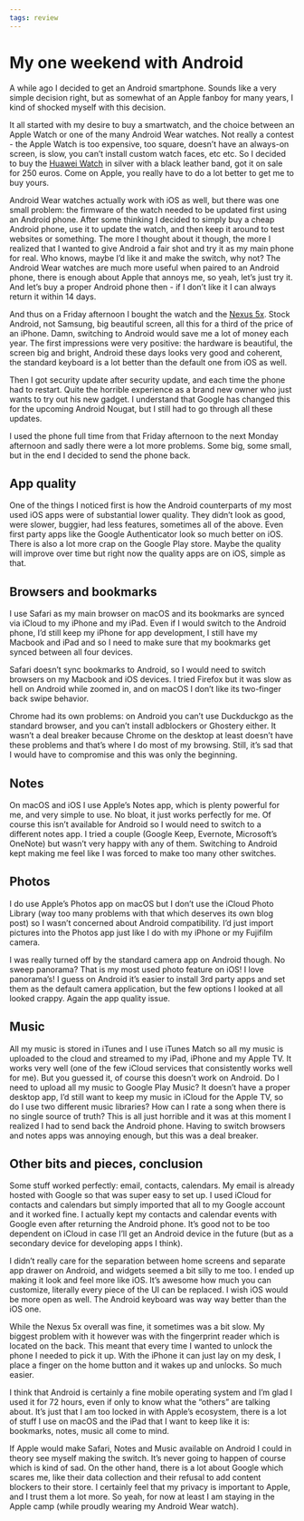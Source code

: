 ```yaml
---
tags: review
---
```


# My one weekend with Android
A while ago I decided to get an Android smartphone. Sounds like a very simple decision right, but as somewhat of an Apple fanboy for many years, I kind of shocked myself with this decision.

It all started with my desire to buy a smartwatch, and the choice between an Apple Watch or one of the many Android Wear watches. Not really a contest - the Apple Watch is too expensive, too square, doesn’t have an always-on screen, is slow, you can’t install custom watch faces, etc etc. So I decided to buy the [Huawei Watch](http://www.gethuawei.com/huawei-watch) in silver with a black leather band, got it on sale for 250 euros. Come on Apple, you really have to do a lot better to get me to buy yours.

Android Wear watches actually work with iOS as well, but there was one small problem: the firmware of the watch needed to be updated first using an Android phone. After some thinking I decided to simply buy a cheap Android phone, use it to update the watch, and then keep it around to test websites or something. The more I thought about it though, the more I realized that I wanted to give Android a fair shot and try it as my main phone for real. Who knows, maybe I’d like it and make the switch, why not? The Android Wear watches are much more useful when paired to an Android phone, there is enough about Apple that annoys me, so yeah, let’s just try it. And let’s buy a proper Android phone then - if I don’t like it I can always return it within 14 days.

And thus on a Friday afternoon I bought the watch and the [Nexus 5x](https://www.google.com/nexus/5x/). Stock Android, not Samsung, big beautiful screen, all this for a third of the price of an iPhone. Damn, switching to Android would save me a lot of money each year. The first impressions were very positive: the hardware is beautiful, the screen big and bright, Android these days looks very good and coherent, the standard keyboard is a lot better than the default one from iOS as well.

Then I got security update after security update, and each time the phone had to restart. Quite the horrible experience as a brand new owner who just wants to try out his new gadget. I understand that Google has changed this for the upcoming Android Nougat, but I still had to go through all these updates.

I used the phone full time from that Friday afternoon to the next Monday afternoon and sadly there were a lot more problems. Some big, some small, but in the end I decided to send the phone back.

## App quality
One of the things I noticed first is how the Android counterparts of my most used iOS apps were of substantial lower quality. They didn’t look as good, were slower, buggier, had less features, sometimes all of the above. Even first party apps like the Google Authenticator look so much better on iOS. There is also a lot more crap on the Google Play store. Maybe the quality will improve over time but right now the quality apps are on iOS, simple as that.

## Browsers and bookmarks
I use Safari as my main browser on macOS and its bookmarks are synced via iCloud to my iPhone and my iPad. Even if I would switch to the Android phone, I’d still keep my iPhone for app development, I still have my Macbook and iPad and so I need to make sure that my bookmarks get synced between all four devices.

Safari doesn’t sync bookmarks to Android, so I would need to switch browsers on my Macbook and iOS devices. I tried Firefox but it was slow as hell on Android while zoomed in, and on macOS I don’t like its two-finger back swipe behavior.

Chrome had its own problems: on Android you can’t use Duckduckgo as the standard browser, and you can’t install adblockers or Ghostery either. It wasn’t a deal breaker because Chrome on the desktop at least doesn’t have these problems and that’s where I do most of my browsing. Still, it’s sad that I would have to compromise and this was only the beginning.

## Notes
On macOS and iOS I use Apple’s Notes app, which is plenty powerful for me, and very simple to use. No bloat, it just works perfectly for me. Of course this isn’t available for Android so I would need to switch to a different notes app. I tried a couple (Google Keep, Evernote, Microsoft’s OneNote) but wasn’t very happy with any of them. Switching to Android kept making me feel like I was forced to make too many other switches.

## Photos
I do use Apple’s Photos app on macOS but I don’t use the iCloud Photo Library (way too many problems with that which deserves its own blog post) so I wasn’t concerned about Android compatibility. I’d just import pictures into the Photos app just like I do with my iPhone or my Fujifilm camera. 

I was really turned off by the standard camera app on Android though. No sweep panorama? That is my most used photo feature on iOS! I love panorama’s! I guess on Android it’s easier to install 3rd party apps and set them as the default camera application, but the few options I looked at all looked crappy. Again the app quality issue.

## Music
All my music is stored in iTunes and I use iTunes Match so all my music is uploaded to the cloud and streamed to my iPad, iPhone and my Apple TV. It works very well (one of the few iCloud services that consistently works well for me). But you guessed it, of course this doesn’t work on Android. Do I need to upload all my music to Google Play Music? It doesn’t have a proper desktop app, I’d still want to keep my music in iCloud for the Apple TV, so do I use two different music libraries? How can I rate a song when there is no single source of truth? This is all just horrible and it was at this moment I realized I had to send back the Android phone. Having to switch browsers and notes apps was annoying enough, but this was a deal breaker.

## Other bits and pieces, conclusion
Some stuff worked perfectly: email, contacts, calendars. My email is already hosted with Google so that was super easy to set up. I used iCloud for contacts and calendars but simply imported that all to my Google account and it worked fine. I actually kept my contacts and calendar events with Google even after returning the Android phone. It’s good not to be too dependent on iCloud in case I’ll get an Android device in the future (but as a secondary device for developing apps I think).

I didn’t really care for the separation between home screens and separate app drawer on Android, and widgets seemed a bit silly to me too. I ended up making it look and feel more like iOS. It’s awesome how much you can customize, literally every piece of the UI can be replaced. I wish iOS would be more open as well. The Android keyboard was way way better than the iOS one.

While the Nexus 5x overall was fine, it sometimes was a bit slow. My biggest problem with it however was with the fingerprint reader which is located on the back. This meant that every time I wanted to unlock the phone I needed to pick it up. With the iPhone it can just lay on my desk, I place a finger on the home button and it wakes up and unlocks. So much easier.

I think that Android is certainly a fine mobile operating system and I’m glad I used it for 72 hours, even if only to know what the “others” are talking about. It’s just that I am too locked in with Apple’s ecosystem, there is a lot of stuff I use on macOS and the iPad that I want to keep like it is: bookmarks, notes, music all come to mind.

If Apple would make Safari, Notes and Music available on Android I could in theory see myself making the switch. It’s never going to happen of course which is kind of sad. On the other hand, there is a lot about Google which scares me, like their data collection and their refusal to add content blockers to their store. I certainly feel that my privacy is important to Apple, and I trust them a lot more. So yeah, for now at least I am staying in the Apple camp (while proudly wearing my Android Wear watch).
